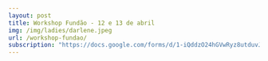 ```yaml
---
layout: post
title: Workshop Fundão - 12 e 13 de abril
img: /img/ladies/darlene.jpeg
url: /workshop-fundao/
subscription: "https://docs.google.com/forms/d/1-iQddzO24hGVwRyz8utduvJZmO_BjY1Vts4Q1WbKxsE/viewform"
---
```

